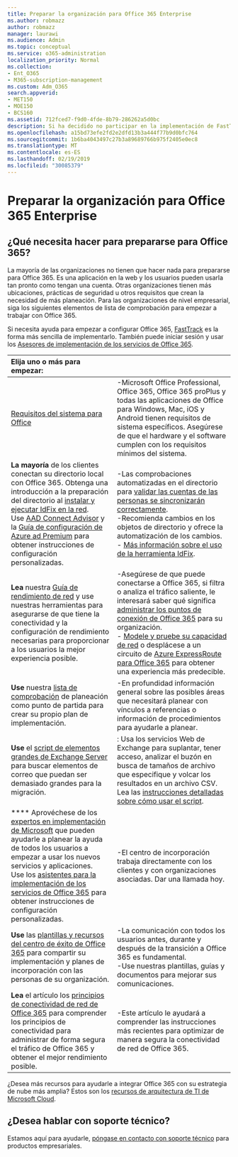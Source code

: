 ```yaml
---
title: Preparar la organización para Office 365 Enterprise
ms.author: robmazz
author: robmazz
manager: laurawi
ms.audience: Admin
ms.topic: conceptual
ms.service: o365-administration
localization_priority: Normal
ms.collection:
- Ent_O365
- M365-subscription-management
ms.custom: Adm_O365
search.appverid:
- MET150
- MOE150
- BCS160
ms.assetid: 712fced7-f9d0-4fde-8b79-286262a5d0bc
description: Si ha decidido no participar en la implementación de FastTrack y no encuentra lo que necesita en nuestros pasos de implementación básicos, este es el punto de partida.
ms.openlocfilehash: a15bd73efe2fd2e2dfd13b3a444f77b9d0bfc764
ms.sourcegitcommit: 1b6ba4043497c27b3a89689766b975f2405e0ec8
ms.translationtype: MT
ms.contentlocale: es-ES
ms.lasthandoff: 02/19/2019
ms.locfileid: "30085379"
---
```

# <a name="get-your-organization-ready-for-office-365-enterprise"></a>Preparar la organización para Office 365 Enterprise

## <a name="what-do-you-need-to-do-to-get-ready-for-office-365"></a>¿Qué necesita hacer para prepararse para Office 365?

La mayoría de las organizaciones no tienen que hacer nada para prepararse para Office 365. Es una aplicación en la web y los usuarios pueden usarla tan pronto como tengan una cuenta. Otras organizaciones tienen más ubicaciones, prácticas de seguridad u otros requisitos que crean la necesidad de más planeación. Para las organizaciones de nivel empresarial, siga los siguientes elementos de lista de comprobación para empezar a trabajar con Office 365.
  
Si necesita ayuda para empezar a configurar Office 365, [FastTrack](https://fasttrack.microsoft.com/office) es la forma más sencilla de implementarlo. También puede iniciar sesión y usar los [Asesores de implementación de los servicios de Office 365](deployment-advisors-for-office-365.md).
  
|**Elija uno o más para empezar:**||
|:-----|:-----|
| [Requisitos del sistema para Office](https://products.office.com/office-system-requirements) |-Microsoft Office Professional, Office 365, Office 365 proPlus y todas las aplicaciones de Office para Windows, Mac, iOS y Android tienen requisitos de sistema específicos. Asegúrese de que el hardware y el software cumplen con los requisitos mínimos del sistema.|
|**La mayoría** de los clientes conectan su directorio local con Office 365. Obtenga una introducción a la preparación del directorio al [instalar y ejecutar IdFix en la red](https://www.microsoft.com/download/details.aspx?id=36832).<br> Use [AAD Connect Advisor](https://aka.ms/aadconnectpwsync) y la [Guía de configuración de Azure ad Premium](https://aka.ms/aadpguidance) para obtener instrucciones de configuración personalizadas. <br> |-Las comprobaciones automatizadas en el directorio para [validar las cuentas de las personas se sincronizarán correctamente](https://support.office.com/article/Prepare-to-provision-users-through-directory-synchronization-to-Office-365-01920974-9e6f-4331-a370-13aea4e82b3e). <br> -Recomienda cambios en los objetos de directorio y ofrece la automatización de los cambios. <br> - [Más información sobre el uso de la herramienta IdFix](prepare-directory-attributes-for-synch-with-idfix.md). |
|**Lea** nuestra [Guía de rendimiento de red](https://aka.ms/tune) y use nuestras herramientas para asegurarse de que tiene la conectividad y la configuración de rendimiento necesarias para proporcionar a los usuarios la mejor experiencia posible.  <br> | -Asegúrese de que puede conectarse a Office 365, si filtra o analiza el tráfico saliente, le interesará saber qué significa [administrar los puntos de conexión de Office 365](https://support.office.com/article/Managing-Office-365-endpoints-99cab9d4-ef59-4207-9f2b-3728eb46bf9a) para su organización.  <br>  - [Modele y pruebe su capacidad de red](https://support.office.com/article/Network-and-migration-planning-for-Office-365-f5ee6c33-bcd7-4b0b-b0f8-dc1d9fb8d132) o desplácese a un circuito de [Azure ExpressRoute para Office 365](https://support.office.com/article/Azure-ExpressRoute-for-Office-365-6d2534a2-c19c-4a99-be5e-33a0cee5d3bd) para obtener una experiencia más predecible.   |
|**Use** nuestra [lista de comprobación](https://support.office.com/article/Deployment-planning-checklist-for-Office-365-5fa4f6ef-35ad-4840-91c1-4834df3df5a0) de planeación como punto de partida para crear su propio plan de implementación.  <br> | -En profundidad información general sobre las posibles áreas que necesitará planear con vínculos a referencias o información de procedimientos para ayudarle a planear. |
|**Use** el [script de elementos grandes de Exchange Server](https://gallery.technet.microsoft.com/Exchange-Server-Large-Item-b9546cc6) para buscar elementos de correo que puedan ser demasiado grandes para la migración.  <br> | : Usa los servicios Web de Exchange para suplantar, tener acceso, analizar el buzón en busca de tamaños de archivo que especifique y volcar los resultados en un archivo CSV. Lea las [instrucciones detalladas sobre cómo usar el script](https://blogs.technet.com/b/mikehall/archive/2013/06/27/large-mail-item-script.aspx). |
|**** Aprovéchese de los [expertos en implementación de Microsoft](https://go.microsoft.com/fwlink/?LinkId=517115) que pueden ayudarle a planear la ayuda de todos los usuarios a empezar a usar los nuevos servicios y aplicaciones.  <br> Use los [asistentes para la implementación de los servicios de Office 365](https://support.office.com/article/Deployment-wizards-for-Office-365-services-165f46e8-3533-4d76-be57-97f81ebd40f2) para obtener instrucciones de configuración personalizadas.  <br> | -El centro de incorporación trabaja directamente con los clientes y con organizaciones asociadas. Dar una llamada hoy. |
|**Use** las [plantillas y recursos del centro de éxito de Office 365](https://www.microsoft.com/fasttrack/resources) para compartir su implementación y planes de incorporación con las personas de su organización.  <br> | -La comunicación con todos los usuarios antes, durante y después de la transición a Office 365 es fundamental.  <br> -Use nuestras plantillas, guías y documentos para mejorar sus comunicaciones. |
|**Lea** el artículo los [principios de conectividad de red de Office 365](https://aka.ms/o365networkingprinciples) para comprender los principios de conectividad para administrar de forma segura el tráfico de Office 365 y obtener el mejor rendimiento posible.  <br> | -Este artículo le ayudará a comprender las instrucciones más recientes para optimizar de manera segura la conectividad de red de Office 365. |
   
¿Desea más recursos para ayudarle a integrar Office 365 con su estrategia de nube más amplia? Estos son los [recursos de arquitectura de TI de Microsoft Cloud](https://docs.microsoft.com/en-us/office365/enterprise/microsoft-cloud-it-architecture-resources).
  
## <a name="want-to-talk-with-support"></a>¿Desea hablar con soporte técnico?

Estamos aquí para ayudarle, [póngase en contacto con soporte técnico](https://support.office.com/article/32a17ca7-6fa0-4870-8a8d-e25ba4ccfd4b) para productos empresariales.
